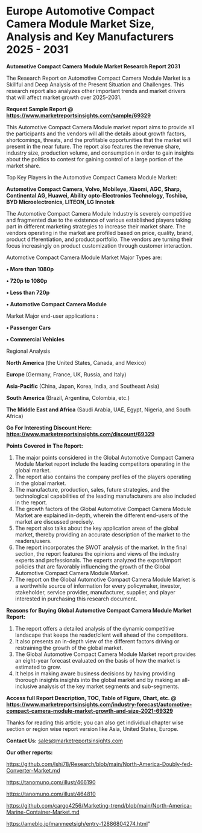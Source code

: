 # Europe Automotive Compact Camera Module Market Size, Analysis and Key Manufacturers 2025 - 2031

<strong>Automotive Compact Camera Module Market Research Report 2031</strong>

The Research Report on Automotive Compact Camera Module Market is a Skillful and Deep Analysis of the Present Situation and Challenges. This research report also analyzes other important trends and market drivers that will affect market growth over 2025-2031.

<strong>Request Sample Report @ <a href=https://www.marketreportsinsights.com/sample/69329>https://www.marketreportsinsights.com/sample/69329</a></strong>

This Automotive Compact Camera Module market report aims to provide all the participants and the vendors will all the details about growth factors, shortcomings, threats, and the profitable opportunities that the market will present in the near future. The report also features the revenue share, industry size, production volume, and consumption in order to gain insights about the politics to contest for gaining control of a large portion of the market share.

Top Key Players in the Automotive Compact Camera Module Market:

<strong>Automotive Compact Camera, Volvo, Mobileye, Xiaomi, AGC, Sharp, Continental AG, Huawei, Ability opto-Electronics Technology, Toshiba, BYD Microelectronics, LITEON, LG Innotek</strong>

The Automotive Compact Camera Module Industry is severely competitive and fragmented due to the existence of various established players taking part in different marketing strategies to increase their market share. The vendors operating in the market are profiled based on price, quality, brand, product differentiation, and product portfolio. The vendors are turning their focus increasingly on product customization through customer interaction.

Automotive Compact Camera Module Market Major Types are:

<strong>• More than 1080p

• 720p to 1080p

• Less than 720p

• Automotive Compact Camera Module</strong>

Market Major end-user applications :

<strong>• Passenger Cars

• Commercial Vehicles</strong>

Regional Analysis

</u><strong><b>North America</b></strong> (the United States, Canada, and Mexico)

<strong><b>Europe </b></strong>(Germany, France, UK, Russia, and Italy)

<strong><b>Asia-Pacific</b></strong> (China, Japan, Korea, India, and Southeast Asia)

<strong><b>South America</b></strong> (Brazil, Argentina, Colombia, etc.)

<strong><b>The Middle East and Africa</b></strong> (Saudi Arabia, UAE, Egypt, Nigeria, and South Africa)

<strong>Go For Interesting Discount Here: <a href=https://www.marketreportsinsights.com/discount/69329>https://www.marketreportsinsights.com/discount/69329</a></strong>

<strong>Points Covered in The Report:</strong>
<ol>
  <li>The major points considered in the Global Automotive Compact Camera Module Market report include the leading competitors operating in the global market.</li>
  <li>The report also contains the company profiles of the players operating in the global market.</li>
  <li>The manufacture, production, sales, future strategies, and the technological capabilities of the leading manufacturers are also included in the report.</li>
  <li>The growth factors of the Global Automotive Compact Camera Module Market are explained in-depth, wherein the different end-users of the market are discussed precisely.</li>
  <li>The report also talks about the key application areas of the global market, thereby providing an accurate description of the market to the readers/users.</li>
  <li>The report incorporates the SWOT analysis of the market. In the final section, the report features the opinions and views of the industry experts and professionals. The experts analyzed the export/import policies that are favorably influencing the growth of the Global Automotive Compact Camera Module Market.</li>
  <li>The report on the Global Automotive Compact Camera Module Market is a worthwhile source of information for every policymaker, investor, stakeholder, service provider, manufacturer, supplier, and player interested in purchasing this research document.</li>
</ol>
<strong>Reasons for Buying Global Automotive Compact Camera Module Market Report:</strong>

<ol>
  <li>The report offers a detailed analysis of the dynamic competitive landscape that keeps the reader/client well ahead of the competitors.</li>
  <li>It also presents an in-depth view of the different factors driving or restraining the growth of the global market.</li>
  <li>The Global Automotive Compact Camera Module Market report provides an eight-year forecast evaluated on the basis of how the market is estimated to grow.</li>
  <li>It helps in making aware business decisions by having providing thorough insights insights into the global market and by making an all-inclusive analysis of the key market segments and sub-segments.</li>
</ol>
<strong>Access full Report Description, TOC, Table of Figure, Chart, etc. @ <a href=https://www.marketreportsinsights.com/industry-forecast/automotive-compact-camera-module-market-growth-and-size-2021-69329>https://www.marketreportsinsights.com/industry-forecast/automotive-compact-camera-module-market-growth-and-size-2021-69329</a></strong>


Thanks for reading this article; you can also get individual chapter wise section or region wise report version like Asia, United States, Europe.

<strong>Contact Us:</strong>
sales@marketreportsinsights.com

<strong>Our other reports:</strong>

<a href=https://github.com/Ishi78/Research/blob/main/North-America-Doubly-fed-Converter-Market.md>https://github.com/Ishi78/Research/blob/main/North-America-Doubly-fed-Converter-Market.md</a>

<a href=https://tanomuno.com/illust/466190>https://tanomuno.com/illust/466190</a>

<a href=https://tanomuno.com/illust/464810>https://tanomuno.com/illust/464810</a>

<a href=https://github.com/cargo4256/Marketing-trend/blob/main/North-America-Marine-Container-Market.md>https://github.com/cargo4256/Marketing-trend/blob/main/North-America-Marine-Container-Market.md</a>

<a href=https://ameblo.jp/manmeetsigh/entry-12886804274.html>https://ameblo.jp/manmeetsigh/entry-12886804274.html</a>"
